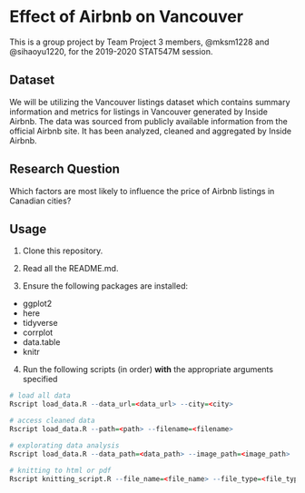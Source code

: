 # Effect of Airbnb on Vancouver

This is a group project by Team Project 3 members, @mksm1228 and @sihaoyu1220, for the 2019-2020 STAT547M session. 

## Dataset

We will be utilizing the Vancouver listings dataset which contains summary information and metrics for listings in Vancouver generated by Inside Airbnb. The data was sourced from publicly available information from the official Airbnb site. It has been analyzed, cleaned and aggregated by Inside Airbnb. 

## Research Question

Which factors are most likely to influence the price of Airbnb listings in Canadian cities? 

## Usage

1. Clone this repository.

2. Read all the README.md.

3. Ensure the following packages are installed:
- ggplot2
- here
- tidyverse
- corrplot
- data.table
- knitr

4. Run the following scripts (in order) **with** the appropriate arguments specified 

```r
# load all data
Rscript load_data.R --data_url=<data_url> --city=<city>

# access cleaned data
Rscript load_data.R --path=<path> --filename=<filename>

# explorating data analysis
Rscript load_data.R --data_path=<data_path> --image_path=<image_path>

# knitting to html or pdf
Rscript knitting_script.R --file_name=<file_name> --file_type=<file_type>
```